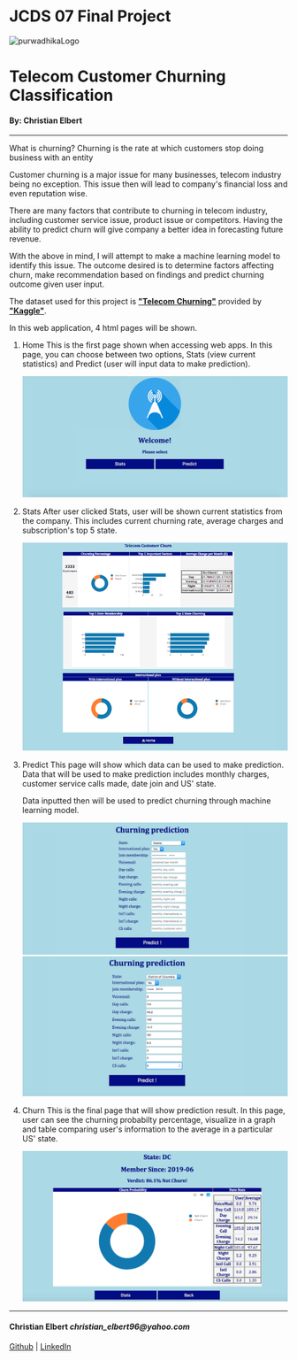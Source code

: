 # JCDS 07 Final Project

![purwadhikaLogo](https://d1ah56qj523gwb.cloudfront.net/uploads/organizations/logos/1538557444-kcgv11HXelvcOnlyrGcEpfwAf6hbPMhC.png)

# Telecom Customer Churning Classification

#### By: Christian Elbert

<hr>
What is churning? Churning is the rate at which customers stop doing business with an entity

Customer churning is a major issue for many businesses, telecom industry being no exception. This issue then will lead to company's financial loss and even reputation wise.

There are many factors that contribute to churning in telecom industry, including customer service issue, product issue or competitors. Having the ability to predict churn will give company a better idea in forecasting future revenue.

With the above in mind, I will attempt to make a machine learning model to identify this issue. The outcome desired is to determine factors affecting churn, make recommendation based on findings and predict churning outcome given user input. 

The dataset used for this project is __["Telecom Churning"](https://www.kaggle.com/mnassrib/telecom-churn-datasets)__ provided by __["Kaggle"](https://www.kaggle.com/)__.

In this web application, 4 html pages will be shown.

1. Home
    This is the first page shown when accessing web apps. In this page, you can choose between two options, Stats (view current statistics) and Predict (user will input data to make prediction).

    ![Home](images/home.png)

2. Stats
    After user clicked Stats, user will be shown current statistics from the company. This includes current churning rate, average charges and subscription's top 5 state.

    ![Stats](images/stats1.png)

3. Predict
    This page will show which data can be used to make prediction. Data that will be used to make prediction includes monthly charges, customer service calls made, date join and US' state. 
    
    Data inputted then will be used to predict churning through machine learning model. 

    ![Predict](images/predict.png)
    ![Predict_1](images/predict1.png)

4. Churn
    This is the final page that will show prediction result. In this page, user can see the churning probabilty percentage, visualize in a graph and table comparing user's information to the average in a particular US' state.

    ![Churn](images/churn.png)

<hr>

#### Christian Elbert _christian_elbert96@yahoo.com_
[Github](https://github.com/christianelbert) | [LinkedIn](https://www.linkedin.com/in/christian-elbert-a45008b9/)

